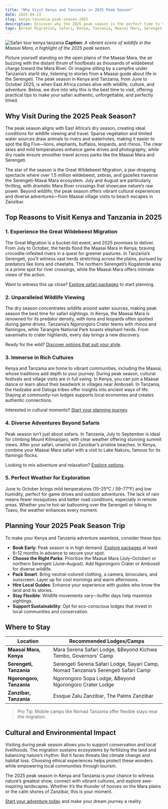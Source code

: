 ```yaml
---
title: "Why Visit Kenya and Tanzania in 2025 Peak Season"
date: 2025-04-23
slug: kenya-tanzania-peak-season-2025
description: Discover why the 2025 peak season is the perfect time to visit Kenya and Tanzania, with tips for witnessing the Great Migration, exploring vibrant cultures, and planning an unforgettable safari adventure.
tags: [Great Migration, safari, Kenya, Tanzania, Maasai Mara, Serengeti, travel guide, peak season]
---
```



![Safari tour kenya tanzania](https://images.pexels.com/photos/5521696/pexels-photo-5521696.jpeg?auto=compress&cs=tinysrgb&w=1260&h=750&dpr=1 "safari tour")
**Caption**: *A vibrant scene of wildlife in the Maasai Mara, a highlight of the 2025 peak season.*

Picture yourself standing on the open plains of the Maasai Mara, the air buzzing with the distant thrum of hoofbeats as thousands of wildebeest charge toward the Mara River. Or imagine sitting by a campfire under Tanzania’s starlit sky, listening to stories from a Maasai guide about life in the Serengeti. The peak season in Kenya and Tanzania, from June to October 2025, is when East Africa comes alive with wildlife, culture, and adventure. Below, we dive into why this is the best time to visit, offering practical tips to make your safari authentic, unforgettable, and perfectly timed.

## Why Visit During the 2025 Peak Season?

The peak season aligns with East Africa’s dry season, creating ideal conditions for wildlife viewing and travel. Sparse vegetation and limited water sources draw animals to rivers and waterholes, making it easier to spot the Big Five—lions, elephants, buffalos, leopards, and rhinos. The clear skies and mild temperatures enhance game drives and photography, while dry roads ensure smoother travel across parks like the Maasai Mara and Serengeti.

The star of the season is the Great Wildebeest Migration, a jaw-dropping spectacle where over 1.5 million wildebeest, zebras, and gazelles traverse the Serengeti-Masai Mara ecosystem. July and August are particularly thrilling, with dramatic Mara River crossings that showcase nature’s raw power. Beyond wildlife, the peak season offers vibrant cultural experiences and diverse adventures—from Maasai village visits to beach escapes in Zanzibar.

## Top Reasons to Visit Kenya and Tanzania in 2025

### 1. Experience the Great Wildebeest Migration

The Great Migration is a bucket-list event, and 2025 promises to deliver. From July to October, the herds flood the Maasai Mara in Kenya, braving crocodile-infested rivers in a quest for greener pastures. In Tanzania’s Serengeti, you’ll witness vast herds stretching across the plains, pursued by predators like lions and cheetahs. The northern Serengeti’s Kogatende area is a prime spot for river crossings, while the Maasai Mara offers intimate views of the action. 

Want to witness this up close? [Explore safari packages](https://www.viator.com/searchResults/all?text=kenya+and+tanzania&pid=P00245218&mcid=42383&medium=link) to start planning.

### 2. Unparalleled Wildlife Viewing

The dry season concentrates wildlife around water sources, making peak season the best time for safari sightings. In Kenya, the Maasai Mara is renowned for its predator density, with lions and leopards often spotted during game drives. Tanzania’s Ngorongoro Crater teems with rhinos and flamingos, while Tarangire National Park boasts elephant herds. From savannahs to crater highlands, every day brings a new discovery.

Ready for the wild? [Discover options that suit your style](https://www.viator.com/searchResults/all?text=kenya+and+tanzania&pid=P00245218&mcid=42383&medium=link).

### 3. Immerse in Rich Cultures

Kenya and Tanzania are home to vibrant communities, including the Maasai, whose traditions add depth to your journey. During peak season, cultural festivals and village visits are in full swing. In Kenya, you can join a Maasai dance or learn about their beadwork in villages near Amboseli. In Tanzania, the Hadzabe and Datoga tribes offer insights into ancient ways of life. Staying at community-run lodges supports local economies and creates authentic connections.

Interested in cultural moments? [Start your planning journey](https://www.viator.com/searchResults/all?text=kenya+and+tanzania&pid=P00245218&mcid=42383&medium=link).

### 4. Diverse Adventures Beyond Safaris

Peak season isn’t just about safaris. In Tanzania, July to September is ideal for climbing Mount Kilimanjaro, with clear weather offering stunning summit views. After your safari, unwind on Zanzibar’s pristine beaches. In Kenya, combine your Maasai Mara safari with a visit to Lake Nakuru, famous for its flamingo flocks.

Looking to mix adventure and relaxation? [Explore options](https://www.viator.com/searchResults/all?text=kenya+and+tanzania&pid=P00245218&mcid=42383&medium=link).

### 5. Perfect Weather for Exploration

June to October brings mild temperatures (15–25°C / 59–77°F) and low humidity, perfect for game drives and outdoor adventures. The lack of rain means fewer mosquitoes and better road conditions, especially in remote areas. Whether you’re hot-air ballooning over the Serengeti or hiking in Tsavo, the weather enhances every moment.

## Planning Your 2025 Peak Season Trip

To make your Kenya and Tanzania adventure seamless, consider these tips:

- **Book Early**: Peak season is in high demand. [Explore packages](https://www.viator.com/searchResults/all?text=kenya+and+tanzania&pid=P00245218&mcid=42383&medium=link) at least 6–12 months in advance to secure your spot.
- **Choose the Right Parks**: Prioritize the Maasai Mara (July–October) or northern Serengeti (June–August). Add Ngorongoro Crater or Amboseli for diverse wildlife.
- **Pack Smart**: Bring neutral-colored clothing, a camera, binoculars, and sunscreen. Layer up for cool mornings and warm afternoons.
- **Hire Local Guides**: Enhance your experience with guides who know the land and its stories.
- **Stay Flexible**: Wildlife movements vary—buffer days help maximize sightings.
- **Support Sustainability**: Opt for eco-conscious lodges that invest in local communities and conservation.

## Where to Stay

| Location | Recommended Lodges/Camps |
|----------|---------------------------|
| **Maasai Mara, Kenya** | Mara Serena Safari Lodge, &Beyond Kichwa Tembo, Governors’ Camp |
| **Serengeti, Tanzania** | Serengeti Serena Safari Lodge, Sayari Camp, Nomad Tanzania’s Serengeti Safari Camp |
| **Ngorongoro, Tanzania** | Ngorongoro Sopa Lodge, &Beyond Ngorongoro Crater Lodge |
| **Zanzibar, Tanzania** | Essque Zalu Zanzibar, The Palms Zanzibar |

> Pro Tip: Mobile camps like Nomad Tanzania offer flexible stays near the migration.

## Cultural and Environmental Impact

Visiting during peak season allows you to support conservation and local livelihoods. The migration sustains ecosystems by fertilizing the land and balancing nature’s rhythm. But it faces threats like climate change and habitat loss. Choosing ethical experiences helps protect these wonders while empowering local communities through tourism.



The 2025 peak season in Kenya and Tanzania is your chance to witness nature’s greatest show, connect with vibrant cultures, and explore awe-inspiring landscapes. Whether it’s the thunder of hooves on the Mara plains or the calm shores of Zanzibar, this is your moment. 

[Start your adventure today](https://www.viator.com/searchResults/all?text=kenya+and+tanzania&pid=P00245218&mcid=42383&medium=link) and make your dream journey a reality.

